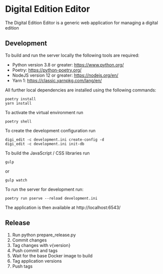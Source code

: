 # Digital Edition Editor

The Digital Edition Editor is a generic web application for managing a digital edition

## Development

To build and run the server locally the following tools are required:

* Python version 3.8 or greater: https://www.python.org/
* Poetry: https://python-poetry.org/
* NodeJS version 12 or greater: https://nodejs.org/en/
* Yarn 1: https://classic.yarnpkg.com/lang/en/

All further local dependencies are installed using the following commands:

```
poetry install
yarn install
```

To activate the virtual environment run

```
poetry shell
```

To create the development configuration run

```
digi_edit -c development.ini create-config -d
digi_edit -c development.ini init-db
```

To build the JavaScript / CSS libraries run

```
gulp
```

or

```
gulp watch
```

To run the server for development run:

```
poetry run pserve --reload development.ini
```

The application is then available at http://localhost:6543/

## Release

1. Run python prepare_release.py
2. Commit changes
3. Tag changes with v{version}
4. Push commit and tags
5. Wait for the base Docker image to build
6. Tag application versions
7. Push tags
